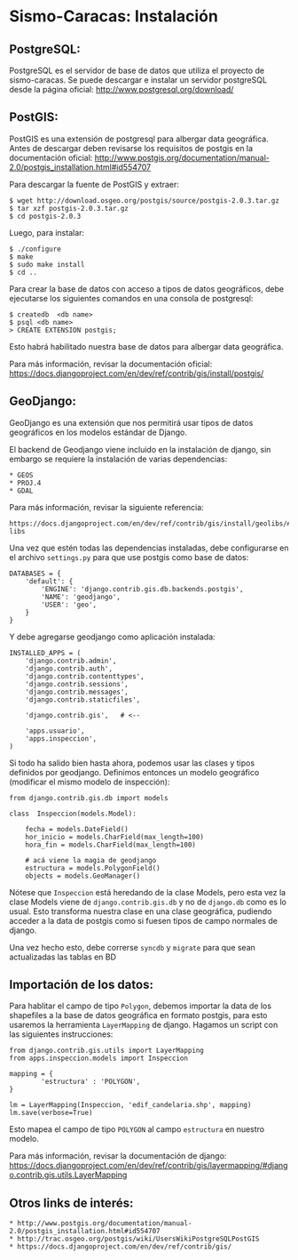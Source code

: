 Sismo-Caracas: Instalación
==========================


PostgreSQL:
-----------

PostgreSQL es el servidor de base de datos que utiliza el proyecto de sismo-caracas. Se puede descargar e instalar un servidor 
postgreSQL desde la página oficial: http://www.postgresql.org/download/

PostGIS:
--------

PostGIS es una extensión de postgresql para albergar data geográfica. Antes de descargar deben revisarse los requisitos de postgis en la documentación oficial: 
http://www.postgis.org/documentation/manual-2.0/postgis_installation.html#id554707

Para descargar la fuente de PostGIS y extraer:

	$ wget http://download.osgeo.org/postgis/source/postgis-2.0.3.tar.gz
	$ tar xzf postgis-2.0.3.tar.gz
	$ cd postgis-2.0.3

Luego, para instalar:

	$ ./configure
	$ make
	$ sudo make install
	$ cd ..

Para crear la base de datos con acceso a tipos de datos geográficos, debe ejecutarse los siguientes comandos en una consola de postgresql:

	$ createdb  <db name>
	$ psql <db name>
	> CREATE EXTENSION postgis;
	
Esto habrá habilitado nuestra base de datos para albergar data geográfica.

Para más información, revisar la documentación oficial: https://docs.djangoproject.com/en/dev/ref/contrib/gis/install/postgis/


GeoDjango:
----------

GeoDjango es una extensión que nos permitirá usar tipos de datos geográficos en los modelos estándar de Django.

El backend de Geodjango viene incluido en la instalación de django, sin embargo se requiere la instalación de varias dependencias:

	* GEOS
	* PROJ.4
	* GDAL
	
Para más información, revisar la siguiente referencia: 

	https://docs.djangoproject.com/en/dev/ref/contrib/gis/install/geolibs/#geospatial-libs

Una vez que estén todas las dependencias instaladas, debe configurarse en el archivo ``settings.py`` para que use postgis como base de datos:

	DATABASES = {
		'default': {
			'ENGINE': 'django.contrib.gis.db.backends.postgis',
			'NAME': 'geodjango',
			'USER': 'geo',
		}
	}

Y debe agregarse geodjango como aplicación instalada:

	INSTALLED_APPS = (
		'django.contrib.admin',
		'django.contrib.auth',
		'django.contrib.contenttypes',
		'django.contrib.sessions',
		'django.contrib.messages',
		'django.contrib.staticfiles',
		
		'django.contrib.gis',	# <--
		
		'apps.usuario',
		'apps.inspeccion',
	)

Si todo ha salido bien hasta ahora, podemos usar las clases y tipos definidos por geodjango. 
Definimos entonces un modelo geográfico (modificar el mismo modelo de inspección):

	from django.contrib.gis.db import models

	class  Inspeccion(models.Model):

		fecha = models.DateField()
		hor_inicio = models.CharField(max_length=100)
		hora_fin = models.CharField(max_length=100)
		
		# acá viene la magia de geodjango
		estructura = models.PolygonField()
		objects = models.GeoManager()
	
Nótese que ``Inspeccion`` está heredando de la clase Models, pero esta vez la clase Models viene de ``django.contrib.gis.db`` y no de ``django.db`` como es lo usual.
Esto transforma nuestra clase en una clase geográfica, pudiendo acceder a la data de postgis como si fuesen tipos de campo normales de django.

Una vez hecho esto, debe correrse ``syncdb`` y ``migrate`` para que sean actualizadas las tablas en BD

	
Importación de los datos:
-------------------------

Para hablitar el campo de tipo ``Polygon``, debemos importar la data de los shapefiles a la base de datos geográfica en formato postgis,
para esto usaremos la herramienta ``LayerMapping`` de django. Hagamos un script con las siguientes instrucciones:

	from django.contrib.gis.utils import LayerMapping
	from apps.inspeccion.models import Inspeccion
	
	mapping = {
			'estructura' : 'POLYGON',
	}

	lm = LayerMapping(Inspeccion, 'edif_candelaria.shp', mapping)
	lm.save(verbose=True)

Esto mapea el campo de tipo ``POLYGON`` al campo ``estructura`` en nuestro modelo.

Para más información, revisar la documentación de django: https://docs.djangoproject.com/en/dev/ref/contrib/gis/layermapping/#django.contrib.gis.utils.LayerMapping

Otros links de interés:
-----------------------

	* http://www.postgis.org/documentation/manual-2.0/postgis_installation.html#id554707
	* http://trac.osgeo.org/postgis/wiki/UsersWikiPostgreSQLPostGIS
	* https://docs.djangoproject.com/en/dev/ref/contrib/gis/
